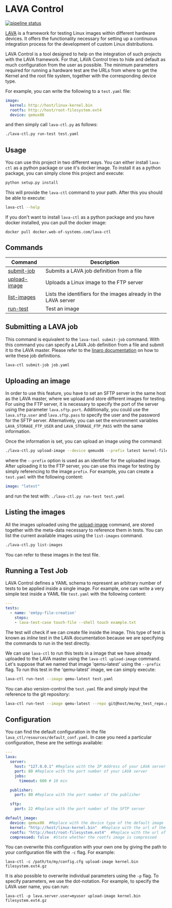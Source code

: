 # LAVA Control
[![pipeline 
status](https://code.siemens.com/iot/DOPS/lava-ctl/badges/master/pipeline.svg)](https://code.siemens.com/iot/DOPS/lava-ctl/commits/master)

[LAVA](https://www.linaro.org/initiatives/lava/) is a framework for testing 
Linux images within different hardware devices. It offers the functionality 
necessary for setting up a continuous integration process for the development 
of custom Linux distributions. 

LAVA Control is a tool designed to help on the integration of such projects 
with the LAVA framework. For that, LAVA Control tries to hide and default as 
much configuration from the user as possible. The minimum parameters required 
for running a hardware test are the URLs from where to get the Kernel and the 
root file system, together with the corresponding device type.

For example, you can write the following to a `test.yaml` file:

```yaml
image:
  kernel: http://host/linux-kernel.bin
  rootfs: http://host/root-filesystem.ext4
  device: qemux86
```

and then simply call `lava-ctl.py` as follows:

```bash
./lava-ctl.py run-test test.yaml
```

## Usage

You can use this project in two different ways. You can either install
`lava-ctl` as a python package or use it's docker image. To install it as a
python package, you can simply clone this project and execute:

```sh
python setup.py install
```

This will provide the `lava-ctl` command to your path. After this you should be
able to execute:

```sh
lava-ctl --help
```

If you don't want to install `lava-ctl` as a python package and you have docker
installed, you can pull the docker image:

```
docker pull docker.web-of-systems.com/lava-ctl
```

## Commands

| Command                              | Description                                                     |
|--------------------------------------|-----------------------------------------------------------------|
| [submit-job](#submitting-a-lava-job) | Submits a LAVA job definition from a file                       |
| [upload-image](#uploading-an-image)  | Uploads a Linux image to the FTP server                         |
| [list-images](#listing-the-images)   | Lists the identifiers for the images already in the LAVA server |
| [run-test](#running-a-test-job)      | Test an image                                                   |


## Submitting a LAVA job

This command is equivalent to the `lava-tool submit-job` command. With this 
command you can specify a LAVA Job definition from a file and submit it to the 
LAVA master. Please refer to the [linaro documentation](https://validation.linaro.org/static/docs/v2/first-job.html) on 
how to write these job definitions.

```bash
lava-ctl submit-job job.yaml
```

## Uploading an image

In order to use this feature, you have to set an SFTP server in the same host 
as the LAVA master, where we upload and store different images for testing. 
For using the FTP server, it is necessary to specify the port of the 
server using the parameter `lava.sftp.port`. Additionally, you could use the 
`lava.sftp.user` and `lava.sftp.pass` to specify the user and the password for 
the SFTP server. Alternatively, you can set the environment variables 
`LAVA_STORAGE_FTP_USER` and `LAVA_STORAGE_FTP_PASS` with the same information.

Once the information is set, you can upload an image using the command:

```bash
./lava-ctl.py upload-image --device qemux86 --prefix latest kernel-file.bin rootfs-file.ext4.gz
```

where the `--prefix` option is used as an identifier for the uploaded image. 
After uploading it to the FTP server, you can use this image for testing by 
simply referencing to the image `prefix`. For example, you can create a 
`test.yaml` with the following content:

```yaml
image: "latest"
```

and run the test with: `./lava-ctl.py run-test test.yaml`

## Listing the images

All the images uploaded using the [upload-image](#uploading-an-image) command, 
are stored together with the meta-data necessary to reference them in tests. 
You can list the current available images using the `list-images` command.

```bash
./lava-ctl.py list-images
```

You can refer to these images in the test file.


## Running a Test Job

LAVA Control defines a YAML schema to represent an arbitrary number of tests
to be applied inside a single image. For example, one can write a very simple
test inside a YAML file `test.yaml` with the following content:

```yaml
---
tests:
  - name: 'emtpy-file-creation'
    steps:
    - lava-test-case touch-file --shell touch example.txt
```

The test will check if we can create file inside the image. This type of test
is known as _inline_ test in the LAVA documentation because we are specifying
the commands to run in the test directly.

We can use `lava-ctl` to run this tests in a image that we have already
uploaded to the LAVA master using the `lava-ctl upload-image` command. Let's
suppose that we named that image 'qemu-latest' using the `--prefix` flag. To
run this test in the 'qemu-latest' image, we can simply execute:

```sh
lava-ctl run-test --image qemu-latest test.yaml
```

You can also version-control the `test.yaml` file and simply input the reference to the git repository:

```sh
lava-ctl run-test --image qemu-latest --repo git@host/me/my_test_repo.git test.yaml
```

## Configuration

You can find the default configuration in the file `lava_ctl/resources/default_conf.yaml`. In 
case you need a particular configuration, these are the settings available:

```yaml
---
lava:
  server:
    host: "127.0.0.1" #Replace with the IP Address of your LAVA server
    port: 80 #Replace with the port number of your LAVA server
    jobs:
      timeout: 600 # 10 min

  publisher:
    port: 80 #Replace with the port number of the publisher

  sftp:
    port: 22 #Replace with the port number of the SFTP server

default_image:
  device: qemux86  #Replace with the device type of the default image
  kernel: "http://host/linux-kernel.bin"  #Replace with the url of the kernal image
  rootfs: "http://host/root-filesystem.ext4"  #Replace with the url of the root file system image
  compressed: false  #State whether the rootfs image is compressed
```

You can overwrite this configuration with your own one by giving the path to 
your configuration file with the `-c` flag. For example:

```
lava-ctl -c /path/to/my/config.cfg upload-image kernel.bin filesystem.ext4.gz
```

It is also possible to overwrite individual parameters using the `-p` 
flag. To specify parameters, we use the dot-notation. For example, to 
specify the LAVA user name, you can run:

```
lava-ctl -p lava.server.user=myuser upload-image kernel.bin filesystem.ext4.gz
```
